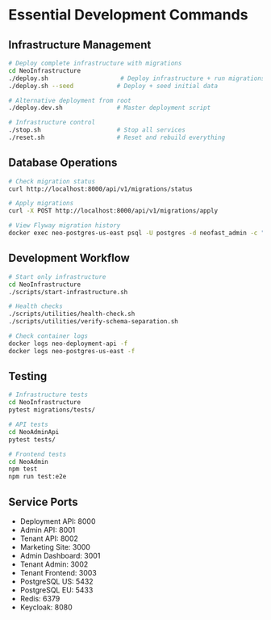 # Essential Development Commands

## Infrastructure Management
```bash
# Deploy complete infrastructure with migrations
cd NeoInfrastructure
./deploy.sh                    # Deploy infrastructure + run migrations
./deploy.sh --seed            # Deploy + seed initial data

# Alternative deployment from root
./deploy.dev.sh               # Master deployment script

# Infrastructure control
./stop.sh                     # Stop all services
./reset.sh                    # Reset and rebuild everything
```

## Database Operations
```bash
# Check migration status
curl http://localhost:8000/api/v1/migrations/status

# Apply migrations
curl -X POST http://localhost:8000/api/v1/migrations/apply

# View Flyway migration history
docker exec neo-postgres-us-east psql -U postgres -d neofast_admin -c "SELECT * FROM flyway_schema_history ORDER BY installed_rank;"
```

## Development Workflow
```bash
# Start only infrastructure
cd NeoInfrastructure
./scripts/start-infrastructure.sh

# Health checks
./scripts/utilities/health-check.sh
./scripts/utilities/verify-schema-separation.sh

# Check container logs
docker logs neo-deployment-api -f
docker logs neo-postgres-us-east -f
```

## Testing
```bash
# Infrastructure tests
cd NeoInfrastructure
pytest migrations/tests/

# API tests
cd NeoAdminApi
pytest tests/

# Frontend tests
cd NeoAdmin
npm test
npm run test:e2e
```

## Service Ports
- Deployment API: 8000
- Admin API: 8001  
- Tenant API: 8002
- Marketing Site: 3000
- Admin Dashboard: 3001
- Tenant Admin: 3002
- Tenant Frontend: 3003
- PostgreSQL US: 5432
- PostgreSQL EU: 5433
- Redis: 6379
- Keycloak: 8080